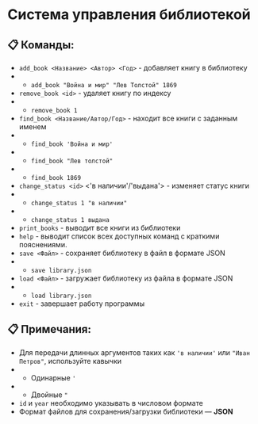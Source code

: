 # Система управления библиотекой
## 📋 Команды:
- ```add_book <Название> <Автор> <Год>``` - добавляет книгу в библиотеку
- - ```add_book "Война и мир" "Лев Толстой" 1869```
- ```remove_book <id>``` - удаляет книгу по индексу
- - ```remove_book 1```
- ```find_book <Название/Автор/Год>``` - находит все книги с заданным именем
- - ```find_book 'Война и мир'```
- - ```find_book "Лев толстой"```
- - ```find_book 1869```
- ```change_status <id>``` <'в наличии'/'выдана'> - изменяет статус книги
- - ```change_status 1 "в наличии"```
- - ```change_status 1 выдана```
- ```print_books``` - выводит все книги из библиотеки
- ```help``` - выводит список всех доступных команд с краткими пояснениями.
- ```save <Файл>``` - сохраняет библиотеку в файл в формате JSON
- - ```save library.json```
- ```load <Файл>``` - загружает библиотеку из файла в формате JSON
- - ```load library.json```
- ```exit``` - завершает работу программы
## 📋 Примечания:
- Для передачи длинных аргументов таких как ```'в наличии'``` или ```"Иван Петров"```, используйте кавычки
- - Одинарные ```'```
- - Двойные ```"```
- ```id``` и ```year``` необходимо указывать в числовом формате
- Формат файлов для сохранения/загрузки библиотеки — **JSON**